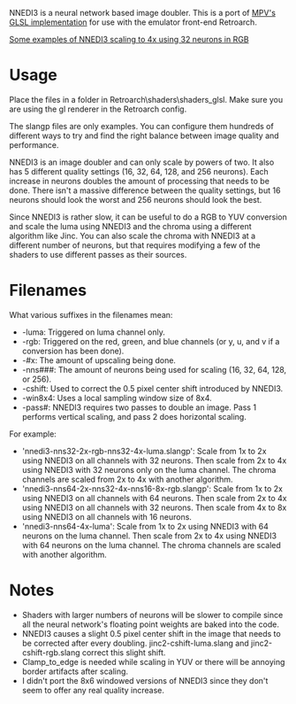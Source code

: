 NNEDI3 is a neural network based image doubler. This is a port of [MPV's GLSL implementation](https://github.com/bjin/mpv-prescalers/tree/master) for use with the emulator front-end Retroarch.

[Some examples of NNEDI3 scaling to 4x using 32 neurons in RGB](http://screenshotcomparison.com/comparison/204717/)

# Usage

Place the files in a folder in Retroarch\shaders\shaders_glsl\. Make sure you are using the gl renderer in the Retroarch config.

The slangp files are only examples. You can configure them hundreds of different ways to try and find the right balance between image quality and performance. 

NNEDI3 is an image doubler and can only scale by powers of two. It also has 5 different quality settings (16, 32, 64, 128, and 256 neurons). Each increase in neurons doubles the amount of processing that needs to be done. There isn't a massive difference between the quality settings, but 16 neurons should look the worst and 256 neurons should look the best.

Since NNEDI3 is rather slow, it can be useful to do a RGB to YUV conversion and scale the luma using NNEDI3 and the chroma using a different algorithm like Jinc. You can also scale the chroma with NNEDI3 at a different number of neurons, but that requires modifying a few of the shaders to use different passes as their sources.

# Filenames

What various suffixes in the filenames mean:

* -luma: Triggered on luma channel only.
* -rgb: Triggered on the red, green, and blue channels (or y, u, and v if a conversion has been done).
* -#x: The amount of upscaling being done.
* -nns###: The amount of neurons being used for scaling (16, 32, 64, 128, or 256).
* -cshift: Used to correct the 0.5 pixel center shift introduced by NNEDI3.
* -win8x4: Uses a local sampling window size of 8x4.
* -pass#: NNEDI3 requires two passes to double an image. Pass 1 performs vertical scaling, and pass 2 does horizontal scaling.

For example:
* 'nnedi3-nns32-2x-rgb-nns32-4x-luma.slangp': Scale from 1x to 2x using NNEDI3 on all channels with 32 neurons. Then scale from 2x to 4x using NNEDI3 with 32 neurons only on the luma channel. The chroma channels are scaled from 2x to 4x with another algorithm.
* 'nnedi3-nns64-2x-nns32-4x-nns16-8x-rgb.slangp':  Scale from 1x to 2x using NNEDI3 on all channels with 64 neurons. Then scale from 2x to 4x using NNEDI3 on all channels with 32 neurons. Then scale from 4x to 8x using NNEDI3 on all channels with 16 neurons.
* 'nnedi3-nns64-4x-luma': Scale from 1x to 2x using NNEDI3 with 64 neurons on the luma channel. Then scale from 2x to 4x using NNEDI3 with 64 neurons on the luma channel. The chroma channels are scaled with another algorithm.

# Notes

* Shaders with larger numbers of neurons will be slower to compile since all the neural network's floating point weights are baked into the code.
* NNEDI3 causes a slight 0.5 pixel center shift in the image that needs to be corrected after every doubling. jinc2-cshift-luma.slang and jinc2-cshift-rgb.slang correct this slight shift.
* Clamp_to_edge is needed while scaling in YUV or there will be annoying border artifacts after scaling.
* I didn't port the 8x6 windowed versions of NNEDI3 since they don't seem to offer any real quality increase.